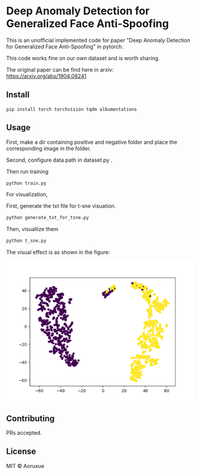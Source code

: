 # Deep Anomaly Detection for Generalized Face Anti-Spoofing

This is an unofficial implemented code for paper "Deep Anomaly Detection for Generalized Face Anti-Spoofing" in pytorch.

This code works fine on our own dataset and is worth sharing.

The original paper can be find here in arxiv: https://arxiv.org/abs/1904.08241 

## Install

```
pip install torch torchvision tqdm albumentations
```

## Usage
First, make a dir containing positive and negative folder and place the corresponding image in the folder. 

Second, configure data path in dataset.py .

Then run training
```cmd
python train.py
```
For visualization,

First, generate the txt file for t-sne visuation.

```cmd
python generate_txt_for_tsne.py
```



Then, visuallize them

```cmd
python t_sne.py
```

The visual effect is as shown in the figure:

![vis](vis.png)
## Contributing

PRs accepted.

## License

MIT © Aoruxue